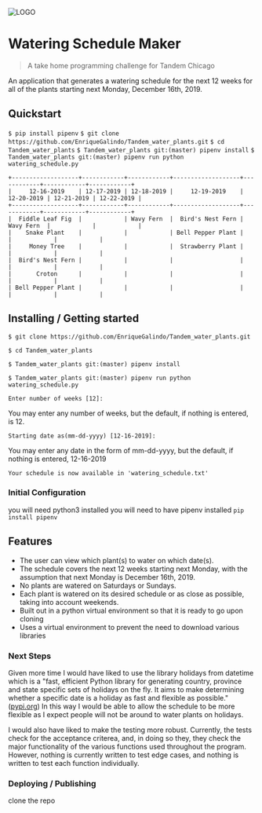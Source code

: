 ![LOGO](http://url/to/img.png)
# Watering Schedule Maker
> A take home programming challenge for Tandem Chicago

An application that generates a watering schedule for the next 12 weeks for all of the plants starting next Monday, December 16th, 2019.

## Quickstart

`$ pip install pipenv`
`$ git clone https://github.com/EnriqueGalindo/Tandem_water_plants.git`
`$ cd Tandem_water_plants`
`$ Tandem_water_plants git:(master) pipenv install`
`$ Tandem_water_plants git:(master) pipenv run python watering_schedule.py`
```
+-------------------+------------+------------+-------------------+------------+------------+------------+
|     12-16-2019    | 12-17-2019 | 12-18-2019 |     12-19-2019    | 12-20-2019 | 12-21-2019 | 12-22-2019 |
+-------------------+------------+------------+-------------------+------------+------------+------------+
|  Fiddle Leaf Fig  |            | Wavy Fern  |  Bird's Nest Fern | Wavy Fern  |            |            |
|    Snake Plant    |            |            | Bell Pepper Plant |            |            |            |
|     Money Tree    |            |            |  Strawberry Plant |            |            |            |
|  Bird's Nest Fern |            |            |                   |            |            |            |
|       Croton      |            |            |                   |            |            |            |
| Bell Pepper Plant |            |            |                   |            |            |            |
```

## Installing / Getting started

`$ git clone https://github.com/EnriqueGalindo/Tandem_water_plants.git`

`$ cd Tandem_water_plants`

`$ Tandem_water_plants git:(master) pipenv install`

`$ Tandem_water_plants git:(master) pipenv run python watering_schedule.py`
```
Enter number of weeks [12]: 
```
You may enter any number of weeks, but the default, if nothing is entered, is 12.
```
Starting date as(mm-dd-yyyy) [12-16-2019]: 
```
You may enter any date in the form of mm-dd-yyyy, but the default, if nothing is entered, 12-16-2019
```
Your schedule is now available in 'watering_schedule.txt'
```

### Initial Configuration

you will need python3 installed
you will need to have pipenv installed 
`pip install pipenv`

## Features

* The user can view which plant(s) to water on which date(s).
* The schedule covers the next 12 weeks starting next Monday, with the assumption that next Monday is December
 16th, 2019.
* No plants are watered on Saturdays or Sundays.
* Each plant is watered on its desired schedule or as close as possible, taking into account weekends.
* Built out in a python virtual environment so that it is ready to go upon cloning
* Uses a virtual environment to prevent the need to download various libraries

### Next Steps

Given more time I would have liked to use the library holidays from datetime which is a "fast, efficient Python 
library for generating country, province and state specific sets of holidays on the fly. It aims to make 
determining whether a specific date is a holiday as fast and flexible as possible." ([pypi.org](https://pypi.org/project/holidays/)) 
In this way I would be able to allow the schedule to be more flexible as I expect people will
not be around to water plants on holidays.

I would also have liked to make the testing more robust. Currently, the tests check for the acceptance criterea,
and, in doing so they, they check the major functionality of the various functions used throughout the program. 
However, nothing is currently written to test edge cases, and nothing is written to test each function individually.


### Deploying / Publishing

clone the repo
